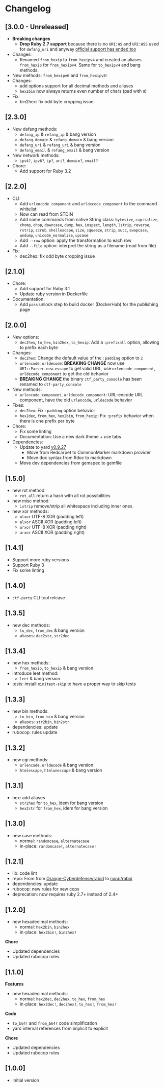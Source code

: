 # Changelog

## [3.0.0 - Unreleased]

- **Breaking changes**
  - **Drop Ruby 2.7 support** because there is no `URI:WS` and `URI:WSS` used for `defang_uri` and anyway [official support has ended too](https://www.ruby-lang.org/en/downloads/branches/)
- Changes:
  - Renamed `from_hexip` to `from_hexipv4` and created an aliases `from_hexip` for `from_hexipv4`. Same for `to_hexipv4` and bang methods.
- New methods: `from_hexipv6` and `from_hexipv6!`
- Changes:
  - add options support for all decimal methods and aliases
  - `hex2bin` now always returns even number of chars (pad with `0`)
- Fix:
  - bin2hex: fix odd byte cropping issue

## [2.3.0]

- New defang methods:
  - `defang_ip` & `refang_ip` & bang version
  - `defang_domain` & `refang_domain` & bang version
  - `defang_uri` & `refang_uri` & bang version
  - `defang_email` & `refang_email` & bang version
- New network methods:
  - `ipv4?`, `ipv6?`, `ip?`, `uri?`, `domain?`, `email?`
- Chore:
  - Add support for Ruby 3.2

## [2.2.0]

- CLI:
  - Add `urlencode_component` and `urldecode_component` to the command whitelist
  - Now can read from STDIN
  - Add some commands from native String class: `bytesize`, `capitalize`, `chomp`, `chop`, `downcase`, `dump`, `hex`, `inspect`, `length`, `lstrip`, `reverse`, `rstrip`, `scrub`, `shellescape`, `size`, `squeeze`, `strip`, `succ`, `swapcase`, `undump`, `unicode_normalize`, `upcase`
  - Add `--row` option: apply the transformation to each row
  - Add `--file` option: interpret the string as a filename (read from file)
- Fix:
  - dec2hex: fix odd byte cropping issue

## [2.1.0]

- Chore:
  - Add support for Ruby 3.1
  - Update ruby version in Dockerfile
- Documentation:
  - Add `pass` unlock step to build docker (DockerHub) for the publishing page

## [2.0.0]

- New options:
  - `dec2hex`, `to_hex`, `bin2hex`, `to_hexip`: Add a `:prefixall` option, allowing to prefix each byte
- Changes:
  - `dec2hex`: Change the default value of the `:padding` option to `2`
  - `urlencode`, `urldecode`: **BREAKING CHANGE** now use `URI::Parser.new.escape` to get valid URL, use `urlencode_component`, `urldecode_component` to get the old behavior
  - **BREAKING CHANGE** the binary `ctf_party_console` has been renamed to `ctf-party_console`
- New methods:
  - `urlencode_component`, `urldecode_component`: URL-encode URL component, have the old `urlencode`, `urldecode` behavior
- Fixes:
  - `dec2hex`: Fix `:padding` option behavior
  - `hex2dec`, `from_hex`, `hex2bin`, `from_hexip`: Fix `:prefix` behavior when there is one prefix per byte
- Chore:
  - Fix some linting
  - Documentation: Use a new dark theme + use tabs
- Dependencies:
  - Update to yard [v0.9.27](https://github.com/lsegal/yard/releases/tag/v0.9.27)
    - Move from Redcarpet to CommonMarker markdown provider
    - Move doc syntax from Rdoc to markdown
  - Move dev dependencies from gemspec to gemfile

## [1.5.0]

- new rot method:
  - `rot_all` return a hash with all rot possibilities
- new misc method:
  - `istrip` remove/strip all whitespace including inner ones.
- new xor methods:
  - `ulxor` UTF-8 XOR (padding left)
  - `alxor` ASCII XOR (padding left)
  - `urxor` UTF-8 XOR (padding right)
  - `arxor` ASCII XOR (padding right)

## [1.4.1]

- Support more ruby versions
- Support Ruby 3
- Fix some linting

## [1.4.0]

- `ctf-party` CLI tool release

## [1.3.5]

- new dec methods:
  - `to_dec`, `from_dec` & bang version
  - aliases: `dec2str`, `str2dec`

## [1.3.4]

- new hex methods:
  - `from_hexip`, `to_hexip` & bang version
- introduce leet method:
  - `leet` & bang version
- tests: install `minitest-skip` to have a proper way to skip tests

## [1.3.3]

- new bin methods:
  - `to_bin`, `from_bin` & bang version
  - aliases: `str2bin`, `bin2str`
- dependencies: update
- rubocop: rules update

## [1.3.2]

- new cgi methods:
  - `urlencode`, `urldecode` & bang version
  - `htmlescape`, `htmlunescape` & bang version

## [1.3.1]

- hex: add aliases
  - `str2hex` for `to_hex`, idem for bang version
  - `hex2str` for `from_hex`, idem for bang version

## [1.3.0]

- new case methods:
  - normal: `randomcase`, `alternatecase`
  - in-place: `randomcase!`, `alternatecase!`

## [1.2.1]

- lib: code lint
- repo: From from [Orange-Cyberdefense/rabid](https://github.com/Orange-Cyberdefense/rabid) to [noraj/rabid](https://github.com/noraj/rabid/)
- dependencies: update
- rubocop: new rules for new cops
- deprecation: now requires ruby 2.7+ instead of 2.4+

## [1.2.0]

- new hexadecimal methods:
  - normal: `hex2bin`, `bin2hex`
  - in-place: `hex2bin!`, `bin2hex!`

**Chore**

- Updated dependencies
- Updated rubocop rules

## [1.1.0]

**Features**

- new hexadecimal methods:
  - normal: `hex2dec`, `dec2hex`, `to_hex`, `from_hex`
  - in-place: `hex2dec!`, `dec2hex!`, `to_hex!`, `from_hex!`

**Code**

- `to_b64!` and `from_b64!` code simplification
- yard internal references from implicit to explicit

**Chore**

- Updated dependencies
- Updated rubocop rules

## [1.0.0]

- Initial version
